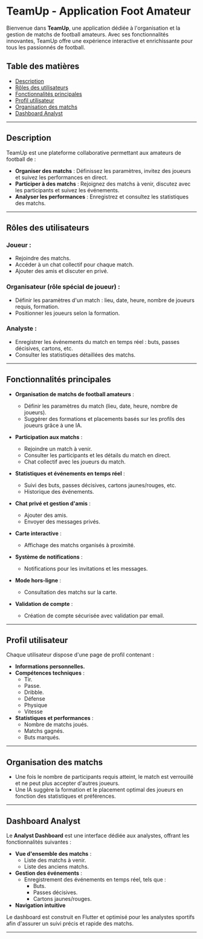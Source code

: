 # TeamUp - Application Foot Amateur

Bienvenue dans **TeamUp**, une application dédiée à l'organisation et la gestion de matchs de football amateurs. Avec ses fonctionnalités innovantes, TeamUp offre une expérience interactive et enrichissante pour tous les passionnés de football.

## Table des matières
- [Description](#description)
- [Rôles des utilisateurs](#rôles-des-utilisateurs)
- [Fonctionnalités principales](#fonctionnalités-principales)
- [Profil utilisateur](#profil-utilisateur)
- [Organisation des matchs](#organisation-des-matchs)
- [Dashboard Analyst](#dashboard-analyst)

---

## Description

TeamUp est une plateforme collaborative permettant aux amateurs de football de :
- **Organiser des matchs** : Définissez les paramètres, invitez des joueurs et suivez les performances en direct.
- **Participer à des matchs** : Rejoignez des matchs à venir, discutez avec les participants et suivez les événements.
- **Analyser les performances** : Enregistrez et consultez les statistiques des matchs.

---

## Rôles des utilisateurs

### Joueur :
- Rejoindre des matchs.
- Accéder à un chat collectif pour chaque match.
- Ajouter des amis et discuter en privé.

### Organisateur (rôle spécial de joueur) :
- Définir les paramètres d'un match : lieu, date, heure, nombre de joueurs requis, formation.
- Positionner les joueurs selon la formation.

### Analyste :
- Enregistrer les événements du match en temps réel : buts, passes décisives, cartons, etc.
- Consulter les statistiques détaillées des matchs.

---

## Fonctionnalités principales

- **Organisation de matchs de football amateurs** :
    - Définir les paramètres du match (lieu, date, heure, nombre de joueurs).
    - Suggérer des formations et placements basés sur les profils des joueurs grâce à une IA.

- **Participation aux matchs** :
    - Rejoindre un match à venir.
    - Consulter les participants et les détails du match en direct.
    - Chat collectif avec les joueurs du match.

- **Statistiques et événements en temps réel** :
    - Suivi des buts, passes décisives, cartons jaunes/rouges, etc.
    - Historique des événements.

- **Chat privé et gestion d'amis** :
    - Ajouter des amis.
    - Envoyer des messages privés.

- **Carte interactive** :
    - Affichage des matchs organisés à proximité.

- **Système de notifications** :
    - Notifications pour les invitations et les messages.

- **Mode hors-ligne** :
    - Consultation des matchs sur la carte.

- **Validation de compte** :
    - Création de compte sécurisée avec validation par email.

---

## Profil utilisateur

Chaque utilisateur dispose d'une page de profil contenant :
- **Informations personnelles.**
- **Compétences techniques** :
    - Tir.
    - Passe.
    - Dribble.
    - Défense
    - Physique
    - Vitesse
- **Statistiques et performances** :
    - Nombre de matchs joués.
    - Matchs gagnés.
    - Buts marqués.

---

## Organisation des matchs

- Une fois le nombre de participants requis atteint, le match est verrouillé et ne peut plus accepter d'autres joueurs.
- Une IA suggère la formation et le placement optimal des joueurs en fonction des statistiques et préférences.

---

## Dashboard Analyst

Le **Analyst Dashboard** est une interface dédiée aux analystes, offrant les fonctionnalités suivantes :
- **Vue d'ensemble des matchs** :
    - Liste des matchs à venir.
    - Liste des anciens matchs.
- **Gestion des événements** :
    - Enregistrement des événements en temps réel, tels que :
        - Buts.
        - Passes décisives.
        - Cartons jaunes/rouges.
- **Navigation intuitive** 

Le dashboard est construit en Flutter et optimisé pour les analystes sportifs afin d'assurer un suivi précis et rapide des matchs.

---